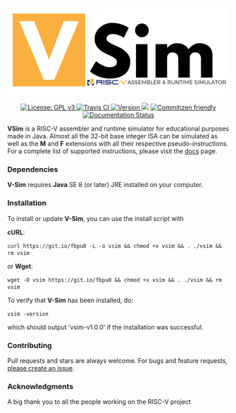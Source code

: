 <p align="center">
  <img src="./docs/source/_static/img/vsim-logo.png" alt="V-Sim" width="500">
  <br><br>
  <a href="https://github.com/andrescv/V-Sim/blob/master/LICENSE">
    <img src="https://img.shields.io/badge/License-GPL%20v3-blue.svg" alt="License: GPL v3">
  </a>
  <a href="https://travis-ci.org/andrescv/V-Sim">
    <img src="https://api.travis-ci.org/andrescv/V-Sim.svg?branch=master" alt="Travis CI">
  </a>
  <a href="https://github.com/andrescv/V-Sim/releases">
    <img src="https://img.shields.io/github/release/andrescv/V-Sim/all.svg" alt="Version">
  </a>
  <img src="https://img.shields.io/github/downloads/andrescv/V-Sim/total.svg">
  <a href="http://commitizen.github.io/cz-cli/">
    <img src="https://img.shields.io/badge/commitizen-friendly-brightgreen.svg"
    alt="Commitizen friendly"
    />
  </a>
  <a href='https://v-sim.readthedocs.io/en/latest/?badge=latest'>
    <img src="https://readthedocs.org/projects/v-sim/badge/?version=latest" alt='Documentation Status' />
  </a>
</p>

**VSim** is a RISC-V assembler and runtime simulator for educational purposes made in Java. Almost all the 32-bit base integer ISA can be simulated as well as the **M** and **F** extensions with all their respective pseudo-instructions. For a complete list of supported instructions, please visit the [docs](https://github.com/andrescv/V-Sim/wiki) page.

### Dependencies

**V-Sim** requires **Java** SE 8 (or later) JRE installed on your computer.

### Installation

To install or update **V-Sim**, you can use the install script with

**cURL**:

```shell
curl https://git.io/fbpu0 -L -o vsim && chmod +x vsim && . ./vsim && rm vsim
```
or **Wget**:

```shell
wget -O vsim https://git.io/fbpu0 && chmod +x vsim && . ./vsim && rm vsim
```

To verify that **V-Sim** has been installed, do:

```shell
vsim -version
```

which should output 'vsim-v1.0.0' if the installation was successful.

### Contributing

Pull requests and stars are always welcome. For bugs and feature requests, [please create an issue](https://github.com/andrescv/VSim/issues/new).

### Acknowledgments

A big thank you to all the people working on the RISC-V project
